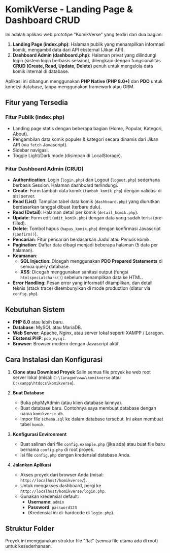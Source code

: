 # KomikVerse - Landing Page & Dashboard CRUD

Ini adalah aplikasi web prototipe "KomikVerse" yang terdiri dari dua bagian:
1.  **Landing Page (index.php)**: Halaman publik yang menampilkan informasi komik, mengambil data dari API eksternal (Jikan API).
2.  **Dashboard Admin (dashboard.php)**: Halaman privat yang dilindungi login (sistem login berbasis session), dilengkapi dengan fungsionalitas **CRUD (Create, Read, Update, Delete)** penuh untuk mengelola data komik internal di database.

Aplikasi ini dibangun menggunakan **PHP Native (PHP 8.0+)** dan **PDO** untuk koneksi database, tanpa menggunakan framework atau ORM.

## Fitur yang Tersedia

### Fitur Publik (index.php)
* Landing page statis dengan beberapa bagian (Home, Popular, Kategori, About).
* Pengambilan data komik populer & kategori secara dinamis dari Jikan API (via `fetch` Javascript).
* Sidebar navigasi.
* Toggle Light/Dark mode (disimpan di LocalStorage).

### Fitur Dashboard Admin (CRUD)
* **Authentication**: Login (`login.php`) dan Logout (`logout.php`) sederhana berbasis Session. Halaman dashboard terlindungi.
* **Create**: Form tambah data komik (`tambah_komik.php`) dengan validasi di sisi server.
* **Read (List)**: Tampilan tabel data komik (`dashboard.php`) yang diurutkan berdasarkan tanggal dibuat (terbaru dulu).
* **Read (Detail)**: Halaman detail per komik (`detail_komik.php`).
* **Update**: Form edit (`edit_komik.php`) dengan data yang sudah terisi (pre-filled).
* **Delete**: Tombol hapus (`hapus_komik.php`) dengan konfirmasi Javascript (`confirm()`).
* **Pencarian**: Fitur pencarian berdasarkan *Judul* atau *Penulis* komik.
* **Pagination**: Daftar data dibagi menjadi beberapa halaman (5 data per halaman).
* **Keamanan**:
    * **SQL Injection**: Dicegah menggunakan **PDO Prepared Statements** di semua query database.
    * **XSS**: Dicegah menggunakan sanitasi output (fungsi `htmlspecialchars()`) sebelum menampilkan data ke HTML.
* **Error Handling**: Pesan error yang informatif ditampilkan, dan detail teknis (stack trace) disembunyikan di mode production (diatur via `config.php`).

## Kebutuhan Sistem

* **PHP 8.0** atau lebih baru.
* **Database**: MySQL atau MariaDB.
* **Web Server**: Apache, Nginx, atau server lokal seperti XAMPP / Laragon.
* **Ekstensi PHP**: `pdo_mysql`.
* **Browser**: Browser modern dengan Javascript aktif.

## Cara Instalasi dan Konfigurasi

1.  **Clone atau Download Proyek**
    Salin semua file proyek ke web root server lokal (misal: `C:\laragon\www\komikverse` atau `C:\xampp\htdocs\komikverse`).

2.  **Buat Database**
    * Buka phpMyAdmin (atau klien database lainnya).
    * Buat database baru. Contohnya saya membuat database dengan nama `komikverse_db`.
    * Impor file `schema.sql` ke dalam database tersebut. Ini akan membuat tabel `komik`.

3.  **Konfigurasi Environment**
    * Buat salinan dari file `config.example.php` (jika ada) atau buat file baru bernama `config.php` di root proyek.
    * Isi file `config.php` dengan kredensial database Anda.

4.  **Jalankan Aplikasi**
    * Akses proyek dari browser Anda (misal: `http://localhost/komikverse/`).
    * Untuk mengakses dashboard, pergi ke `http://localhost/komikverse/login.php`.
    * Gunakan kredensial default:
        * **Username**: `admin`
        * **Password**: `password123`
        * (Kredensial ini di-hardcode di `login.php`).

## Struktur Folder

Proyek ini menggunakan struktur file "flat" (semua file utama ada di root) untuk kesederhanaan.
